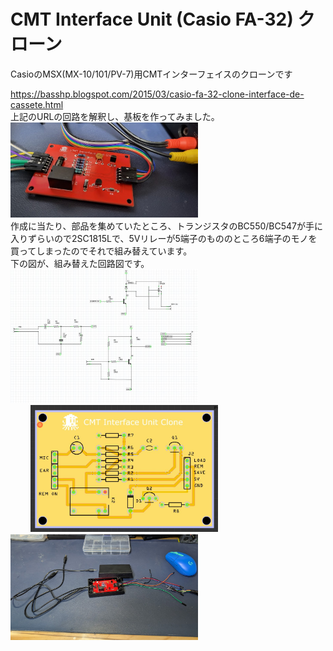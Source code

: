 # CMT Interface Unit (Casio FA-32) クローン
CasioのMSX(MX-10/101/PV-7)用CMTインターフェイスのクローンです  

https://basshp.blogspot.com/2015/03/casio-fa-32-clone-interface-de-cassete.html  
上記のURLの回路を解釈し、基板を作ってみました。  
<img src="https://github.com/IKATEN-X/CMT-I-F-Clone/blob/main/image1.jpg" width="300">  
作成に当たり、部品を集めていたところ、トランジスタのBC550/BC547が手に入りずらいので2SC1815Lで、5Vリレーが5端子のもののところ6端子のモノを買ってしまったのでそれで組み替えています。  
下の図が、組み替えた回路図です。  
<img src="https://github.com/IKATEN-X/CMT-I-F-Clone/blob/main/image2.jpg" width="300">  
　　
<img src="https://github.com/IKATEN-X/CMT-I-F-Clone/blob/main/image3.jpg?raw=true" width="300">  
<img src="https://github.com/IKATEN-X/CMT-I-F-Clone/blob/main/image4.jpg?raw=true" width="300">  

